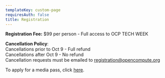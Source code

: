 ```yaml
---
templateKey: custom-page
requiresAuth: false
title: Registration
---
```

**Registration Fee:** $99 per person - Full access to OCP TECH WEEK

**Cancellation Policy**:\
Cancellations prior to Oct 9 - Full refund\
Cancellations after Oct 9 - No refund\
Cancellation requests must be emailed to [registration@opencompute.org](mailto:registration@opencompute.org)

To apply for a media pass, click [here](https://docs.google.com/forms/d/e/1FAIpQLSfsDVYfSGmYX7RFATkaowYht-NcazHWPtDAtfHGjwDuGYtfMw/viewform "Apply for a media pass here").